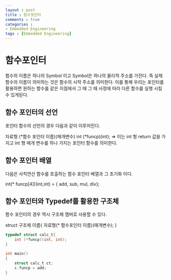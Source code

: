 ```yaml
---
layout : post
title : 함수포인터
comments : true
categories : 
- Embedded Engineering
tags : [Embedded Engineering]
---
```


# 함수포인터

함수의 이름은 하나의 Symbol 이고 Symbol은 하나의 물리적 주소를 가진다.
즉 실제 함수의 이름이 의미하는 것은 함수의 시작 주소를 의미한다.
이를 통해 우리는 포인터를 활용하면 원하는 함수를 같은 지점에서 그 때 그 때 사정에 따라 다른 함수를 실행 시킬 수 있게된다.

## 함수 포인터의 선언

포인터 함수의 선언의 경우 다음과 같이 이루어진다.

자료형 (*함수 포인터 이름)(매개변수)
int (*funcp)(int);
=> 이는 int 형 return 값을 가지고 int 형 매개 변수를 하나 가지는 포인터 함수를 의미한다.

## 함수 포인터 배열

다음은 사칙연산 함수를 호출하는 함수 포인터 배열과 그 초기화 이다.

int(* funcp[4])(int,int) = { add, sub, mul, div};


## 함수 포인터와 Typedef를 활용한 구조체

함수 포인터의 경우 역시 구조체 멤버로 사용할 수 있다.

struct 구조체 이름{
    자료형(* 함수포인터 이름)(매개변수);
}
```c
typedef struct calc_t{
    int (*funcp)(int, int);
}

int main()
{
    struct calc_t ct;
    c.funcp = add;
}

```